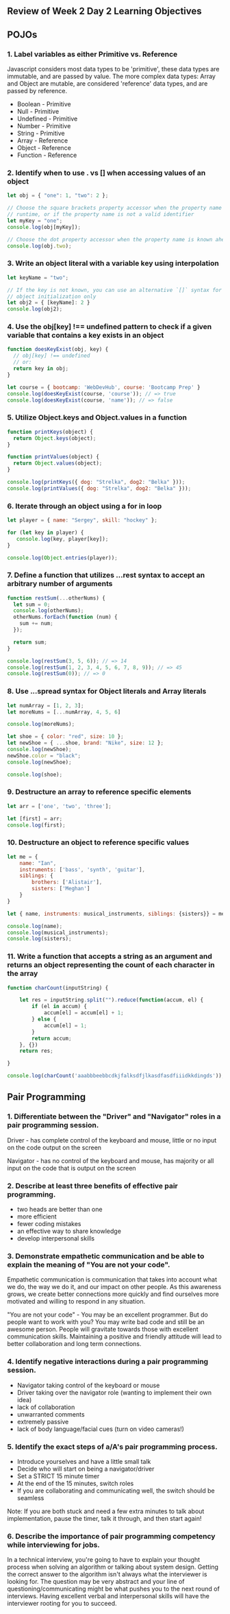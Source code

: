 ## Review of Week 2 Day 2 Learning Objectives

## POJOs
### 1. Label variables as either Primitive vs. Reference


Javascript considers most data types to be 'primitive', these data types are immutable, and are passed by value. The more complex data types: Array and Object are mutable, are considered 'reference' data types, and are passed by reference.


 * Boolean - Primitive
 * Null - Primitive
 * Undefined - Primitive
 * Number - Primitive
 * String - Primitive
 * Array - Reference
 * Object - Reference
 * Function - Reference

### 2. Identify when to use . vs [] when accessing values of an object

```js
let obj = { "one": 1, "two": 2 };

// Choose the square brackets property accessor when the property name is determined at
// runtime, or if the property name is not a valid identifier
let myKey = "one";
console.log(obj[myKey]);

// Choose the dot property accessor when the property name is known ahead of time.
console.log(obj.two);
```

### 3. Write an object literal with a variable key using interpolation

```js
let keyName = "two";

// If the key is not known, you can use an alternative `[]` syntax for
// object initialization only
let obj2 = { [keyName]: 2 }
console.log(obj2);
```

### 4. Use the obj[key] !== undefined pattern to check if a given variable that contains a key exists in an object

```js
function doesKeyExist(obj, key) {
  // obj[key] !== undefined
  // or:
  return key in obj;
}

let course = { bootcamp: 'WebDevHub', course: 'Bootcamp Prep' }
console.log(doesKeyExist(course, 'course')); // => true
console.log(doesKeyExist(course, 'name')); // => false
```
### 5. Utilize Object.keys and Object.values in a function

```js
function printKeys(object) {
  return Object.keys(object);
}

function printValues(object) {
  return Object.values(object);
}

console.log(printKeys({ dog: "Strelka", dog2: "Belka" }));
console.log(printValues({ dog: "Strelka", dog2: "Belka" }));
```
### 6. Iterate through an object using a for in loop


```js
let player = { name: "Sergey", skill: "hockey" };

for (let key in player) {
   console.log(key, player[key]);
}

console.log(Object.entries(player));
```
### 7. Define a function that utilizes ...rest syntax to accept an arbitrary number of arguments

```js
function restSum(...otherNums) {
  let sum = 0;
  console.log(otherNums);
  otherNums.forEach(function (num) {
    sum += num;
  });

  return sum;
}

console.log(restSum(3, 5, 6)); // => 14
console.log(restSum(1, 2, 3, 4, 5, 6, 7, 8, 9)); // => 45
console.log(restSum(0)); // => 0
```

### 8. Use ...spread syntax for Object literals and Array literals

```js
let numArray = [1, 2, 3];
let moreNums = [...numArray, 4, 5, 6]

console.log(moreNums);

let shoe = { color: "red", size: 10 };
let newShoe = { ...shoe, brand: "Nike", size: 12 };
console.log(newShoe);
newShoe.color = "black";
console.log(newShoe);

console.log(shoe);

```

### 9. Destructure an array to reference specific elements

```js
let arr = ['one', 'two', 'three'];

let [first] = arr;
console.log(first);
```

### 10. Destructure an object to reference specific values

```js
let me = {
    name: "Ian",
    instruments: ['bass', 'synth', 'guitar'],
    siblings: {
        brothers: ['Alistair'],
        sisters: ['Meghan']
    }
}

let { name, instruments: musical_instruments, siblings: {sisters}} = me;

console.log(name);
console.log(musical_instruments);
console.log(sisters);

```

### 11. Write a function that accepts a string as an argument and returns an object representing the count of each character in the array

```js
function charCount(inputString) {

    let res = inputString.split("").reduce(function(accum, el) {
        if (el in accum) {
            accum[el] = accum[el] + 1;
        } else {
            accum[el] = 1;
        }
        return accum;
    }, {})
    return res;

}

console.log(charCount('aaabbbeebbcdkjfalksdfjlkasdfasdfiiidkkdingds'));
```

## Pair Programming
### 1. Differentiate between the "Driver" and "Navigator" roles in a pair programming session.


Driver - has complete control of the keyboard and mouse, little or no input on the code output on the screen

Navigator - has no control of the keyboard and mouse, has majority or all input on the code that is output on the screen

### 2. Describe at least three benefits of effective pair programming.


* two heads are better than one
* more efficient
* fewer coding mistakes
* an effective way to share knowledge
* develop interpersonal skills

### 3. Demonstrate empathetic communication and be able to explain the meaning of "You are not your code".


Empathetic communication is communication that takes into account what we do, the way we do it, and our impact on other people.  As this awareness grows, we create better connections more quickly and find ourselves more motivated and willing to respond in any situation.

"You are not your code" - You may be an excellent programmer.  But do people want to work with you?  You may write bad code and still be an awesome person.  People will gravitate towards those with excellent communication skills.  Maintaining a positive and friendly attitude will lead to better collaboration and long term connections.

### 4. Identify negative interactions during a pair programming session.


* Navigator taking control of the keyboard or mouse
* Driver taking over the navigator role (wanting to implement their own idea)
* lack of collaboration
* unwarranted comments
* extremely passive
* lack of body language/facial cues (turn on video cameras!)

### 5. Identify the exact steps of a/A's pair programming process.


* Introduce yourselves and have a little small talk
* Decide who will start on being a navigator/driver
* Set a STRICT 15 minute timer
* At the end of the 15 minutes, switch roles
* If you are collaborating and communicating well, the switch should be seamless

Note: If you are both stuck and need a few extra minutes to talk about implementation, pause the timer, talk it through, and then start again!

### 6. Describe the importance of pair programming competency while interviewing for jobs.


In a technical interview, you're going to have to explain your thought process when solving an algorithm or talking about system design.  Getting the correct answer to the algorithm isn't always what the interviewer is looking for.  The question may be very abstract and your line of questioning/communicating might be what pushes you to the next round of interviews.  Having excellent verbal and interpersonal skills will have the interviewer rooting for you to succeed.  
